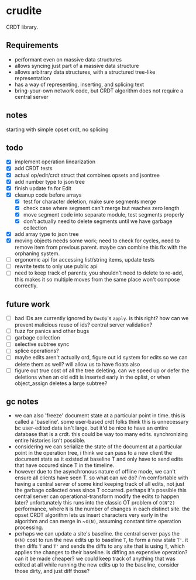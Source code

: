 # crudite

CRDT library.

## Requirements

- performant even on massive data structures
- allows syncing just part of a massive data structure
- allows arbitrary data structures, with a structured tree-like representation
- has a way of representing, inserting, and splicing text
- bring-your-own network code, but CRDT algorithm does not require a central server

## notes

starting with simple opset crdt, no splicing


## todo

- [x] implement operation linearization
- [x] add CRDT tests
- [x] actual op/edit/crdt struct that combines opsets and jsontree
- [x] add number type to json tree
- [x] finish update fn for Edit
- [x] cleanup code before arrays
  - [x] test for character deletion, make sure segments merge
  - [x] check case where segment can't merge but reaches zero length
  - [x] move segment code into separate module, test segments properly
  - [x] don't actually need to delete segments until we have garbage collection
- [x] add array type to json tree
- [x] moving objects needs some work; need to check for cycles, need to remove item from previous parent. maybe can combine this fix with the orphaning system.
- [ ] ergonomic api for accessing list/string items, update tests
- [ ] rewrite tests to only use public api
- [ ] need to keep track of parents; you shouldn't need to delete to re-add, this makes it so multiple moves from the same place won't compose correctly.

## future work

- [ ] bad IDs are currently ignored by `DocOp`'s `apply`. is this right? how can we prevent malicious reuse of ids? central server validation?
- [ ] fuzz for panics and other bugs
- [ ] garbage collection
- [ ] selective subtree sync
- [ ] splice operations?
- [ ] maybe edits aren't actually ord, figure out id system for edits so we can delete them as well? will allow us to have floats also
- [ ] figure out true cost of all the tree deleting. can we speed up or defer the deletions when an old edit is inserted early in the oplist, or when object_assign deletes a large subtree?

## gc notes

- we can also 'freeze' document state at a particular point in time. this is called a 'baseline'. some user-based crdt folks think this is unnecessary bc user-edited data isn't large. but it'd be nice to have an entire database that is a crdt. this could be way too many edits. synchronizing entire histories isn't possible.
- considering we can serialize the state of the document at a particular point in the operation tree, i think we can pass to a new client the document state as it existed at baseline T and only have to send edits that have occured since T in the timeline.
- however due to the asynchronous nature of offline mode, we can't ensure all clients have seen T. so what can we do? i'm comfortable with having a central server of some kind keeping track of all edits, not just the garbage collected ones since T occurred. perhaps it's possible this central server can operational-transform modify the edits to happen later? unfortunately this runs into the classic OT problem of `O(N^2)` performance, where `N` is the number of changes in each distinct site. the opset CRDT algorithm lets us insert characters very early in the algorithm and can merge in ~`O(N)`, assuming constant time operation processing.
- perhaps we can update a site's baseline. the central server pays the `O(N)` cost to run the new edits up to baseline `T`, to form a new state `T'`. it then diffs `T` and `T'` and sends the diffs to any site that is using `T`, which applies the changes to their baseline. is diffing an expensive operation? can it be made cheaper? we could keep track of anything that was edited at all while running the new edits up to the baseline, consider those dirty, and just diff those?
